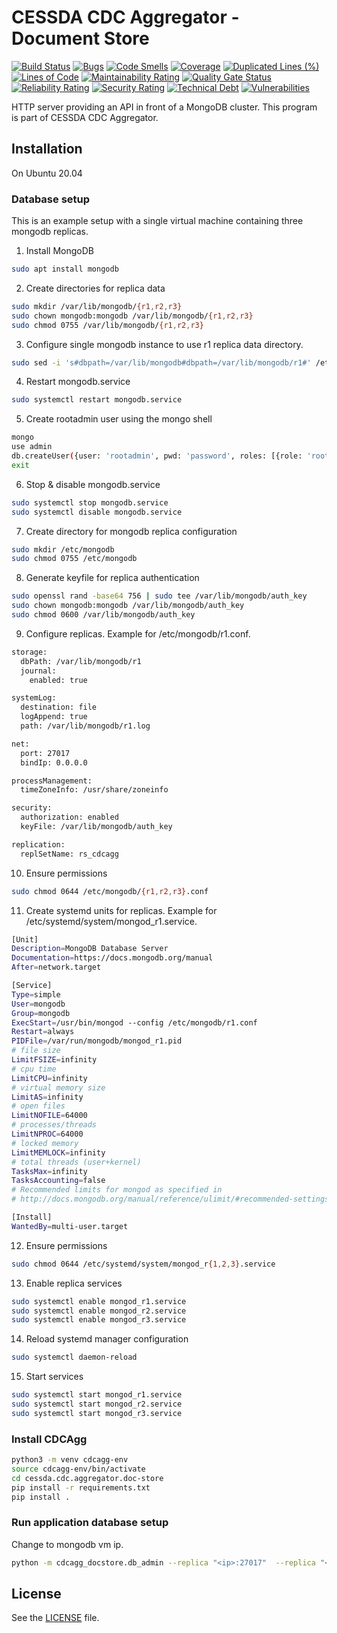 # CESSDA CDC Aggregator - Document Store #

[![Build Status](https://jenkins.cessda.eu/buildStatus/icon?job=cessda.cdc.aggregator.doc-store%2Fmaster)](https://jenkins.cessda.eu/job/cessda.cdc.aggregator.doc-store/job/master/)
[![Bugs](https://sonarqube.cessda.eu/api/project_badges/measure?project=cessda.cdc.aggregator.doc-store&metric=bugs)](https://sonarqube.cessda.eu/dashboard?id=cessda.cdc.aggregator.doc-store)
[![Code Smells](https://sonarqube.cessda.eu/api/project_badges/measure?project=cessda.cdc.aggregator.doc-store&metric=code_smells)](https://sonarqube.cessda.eu/dashboard?id=cessda.cdc.aggregator.doc-store)
[![Coverage](https://sonarqube.cessda.eu/api/project_badges/measure?project=cessda.cdc.aggregator.doc-store&metric=coverage)](https://sonarqube.cessda.eu/dashboard?id=cessda.cdc.aggregator.doc-store)
[![Duplicated Lines (%)](https://sonarqube.cessda.eu/api/project_badges/measure?project=cessda.cdc.aggregator.doc-store&metric=duplicated_lines_density)](https://sonarqube.cessda.eu/dashboard?id=cessda.cdc.aggregator.doc-store)
[![Lines of Code](https://sonarqube.cessda.eu/api/project_badges/measure?project=cessda.cdc.aggregator.doc-store&metric=ncloc)](https://sonarqube.cessda.eu/dashboard?id=cessda.cdc.aggregator.doc-store)
[![Maintainability Rating](https://sonarqube.cessda.eu/api/project_badges/measure?project=cessda.cdc.aggregator.doc-store&metric=sqale_rating)](https://sonarqube.cessda.eu/dashboard?id=cessda.cdc.aggregator.doc-store)
[![Quality Gate Status](https://sonarqube.cessda.eu/api/project_badges/measure?project=cessda.cdc.aggregator.doc-store&metric=alert_status)](https://sonarqube.cessda.eu/dashboard?id=cessda.cdc.aggregator.doc-store)
[![Reliability Rating](https://sonarqube.cessda.eu/api/project_badges/measure?project=cessda.cdc.aggregator.doc-store&metric=reliability_rating)](https://sonarqube.cessda.eu/dashboard?id=cessda.cdc.aggregator.doc-store)
[![Security Rating](https://sonarqube.cessda.eu/api/project_badges/measure?project=cessda.cdc.aggregator.doc-store&metric=security_rating)](https://sonarqube.cessda.eu/dashboard?id=cessda.cdc.aggregator.doc-store)
[![Technical Debt](https://sonarqube.cessda.eu/api/project_badges/measure?project=cessda.cdc.aggregator.doc-store&metric=sqale_index)](https://sonarqube.cessda.eu/dashboard?id=cessda.cdc.aggregator.doc-store)
[![Vulnerabilities](https://sonarqube.cessda.eu/api/project_badges/measure?project=cessda.cdc.aggregator.doc-store&metric=vulnerabilities)](https://sonarqube.cessda.eu/dashboard?id=cessda.cdc.aggregator.doc-store)

HTTP server providing an API in front of a MongoDB cluster. This program is part of CESSDA CDC Aggregator.

## Installation ##

On Ubuntu 20.04

### Database setup ###

This is an example setup with a single virtual machine containing
three mongodb replicas.


1. Install MongoDB

```sh
sudo apt install mongodb
```

2. Create directories for replica data

```sh
sudo mkdir /var/lib/mongodb/{r1,r2,r3}
sudo chown mongodb:mongodb /var/lib/mongodb/{r1,r2,r3}
sudo chmod 0755 /var/lib/mongodb/{r1,r2,r3}
```


3. Configure single mongodb instance to use r1 replica data directory.

```sh
sudo sed -i 's#dbpath=/var/lib/mongodb#dbpath=/var/lib/mongodb/r1#' /etc/mongodb.conf
```


4. Restart mongodb.service

```sh
sudo systemctl restart mongodb.service
```


5. Create rootadmin user using the mongo shell

```sh
mongo
use admin
db.createUser({user: 'rootadmin', pwd: 'password', roles: [{role: 'root', db: 'admin'}]})
exit
```


6. Stop & disable mongodb.service

```sh
sudo systemctl stop mongodb.service
sudo systemctl disable mongodb.service
```


7. Create directory for mongodb replica configuration

```sh
sudo mkdir /etc/mongodb
sudo chmod 0755 /etc/mongodb
```


8. Generate keyfile for replica authentication

```sh
sudo openssl rand -base64 756 | sudo tee /var/lib/mongodb/auth_key
sudo chown mongodb:mongodb /var/lib/mongodb/auth_key
sudo chmod 0600 /var/lib/mongodb/auth_key
```

9. Configure replicas. Example for /etc/mongodb/r1.conf.

```sh
storage:
  dbPath: /var/lib/mongodb/r1
  journal:
    enabled: true

systemLog:
  destination: file
  logAppend: true
  path: /var/lib/mongodb/r1.log

net:
  port: 27017
  bindIp: 0.0.0.0

processManagement:
  timeZoneInfo: /usr/share/zoneinfo

security:
  authorization: enabled
  keyFile: /var/lib/mongodb/auth_key

replication:
  replSetName: rs_cdcagg
```


10. Ensure permissions

```sh
sudo chmod 0644 /etc/mongodb/{r1,r2,r3}.conf
```


11. Create systemd units for replicas. Example for /etc/systemd/system/mongod_r1.service.

```sh
[Unit]
Description=MongoDB Database Server
Documentation=https://docs.mongodb.org/manual
After=network.target

[Service]
Type=simple
User=mongodb
Group=mongodb
ExecStart=/usr/bin/mongod --config /etc/mongodb/r1.conf
Restart=always
PIDFile=/var/run/mongodb/mongod_r1.pid
# file size
LimitFSIZE=infinity
# cpu time
LimitCPU=infinity
# virtual memory size
LimitAS=infinity
# open files
LimitNOFILE=64000
# processes/threads
LimitNPROC=64000
# locked memory
LimitMEMLOCK=infinity
# total threads (user+kernel)
TasksMax=infinity
TasksAccounting=false
# Recommended limits for mongod as specified in
# http://docs.mongodb.org/manual/reference/ulimit/#recommended-settings

[Install]
WantedBy=multi-user.target
```


12. Ensure permissions

```sh
sudo chmod 0644 /etc/systemd/system/mongod_r{1,2,3}.service
```


13. Enable replica services

```sh
sudo systemctl enable mongod_r1.service
sudo systemctl enable mongod_r2.service
sudo systemctl enable mongod_r3.service
```


14. Reload systemd manager configuration

```sh
sudo systemctl daemon-reload
```


15. Start services

```sh
sudo systemctl start mongod_r1.service
sudo systemctl start mongod_r2.service
sudo systemctl start mongod_r3.service
```


### Install CDCAgg ###

```sh
python3 -m venv cdcagg-env
source cdcagg-env/bin/activate
cd cessda.cdc.aggregator.doc-store
pip install -r requirements.txt
pip install .
```


### Run application database setup ###

Change <ip> to mongodb vm ip.

```sh
python -m cdcagg_docstore.db_admin --replica "<ip>:27017"  --replica "<ip>:27018" --replica "<ip>:27019" initiate_replicaset setup_database setup_collections setup_users
```


## License

See the [LICENSE](LICENSE.txt) file.
